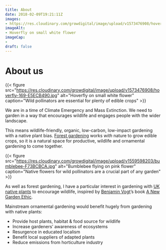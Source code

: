 ```yaml
---
title: About
date: 2018-02-09T19:21:11Z
images: 
- https://res.cloudinary.com/growdigital/image/upload/v1573476908/hoverfly-169-E5ECB490.jpg
imageAlt: 
- Hoverfly on small white flower
imageCap:
- 
draft: false
---
```


# About us

{{< figure src="https://res.cloudinary.com/growdigital/image/upload/v1573476908/hoverfly-169-E5ECB490.jpg" alt="Hoverfly on small white flower" caption="Wild pollinators are essential for plenty of edible crops" >}}

We are in a time of Climate Emergency and Mass Extinction. We need to garden in a way that encourages wildlife and engages people with the wider landscape.

This means wildlife-friendly, organic, low-carbon, low-impact gardening with a native plant bias. [Forest gardening](/definition/) works _with_ nature to grow edible crops, so it is a natural space for productive, wildlife and ornamental gardening to come together.

{{< figure src="https://res.cloudinary.com/growdigital/image/upload/v1559598203/bumblebee-F73BCBCA.jpg" alt="Bumblebee flying on pink flower" caption="Native flowers for wild pollinators are a crucial part of any garden" >}}

As well as forest gardening, I have a particular interest in gardening with [UK native plants](https://www.forestgarden.wales/wildflower/) to encourage wildlife, inspired by [Benjamin Vogt](https://www.monarchgard.com/benjamin-vogt.html)’s book [A New Garden Ethic](https://newsociety.com/Books/N/A-New-Garden-Ethic). 

Mainstream ornamental gardening would benefit hugely from gardening with native plants:

* Provide host plants, habitat & food source for wildlife
* Increase gardeners’ awareness of ecosystems
* Resurgence in educated localism 
* Benefit local suppliers of adapted plants
* Reduce emissions from horticulture industry

